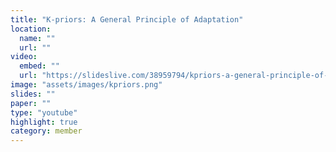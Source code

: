 ```yaml
---
title: "K-priors: A General Principle of Adaptation"
location:
  name: ""
  url: ""
video:
  embed: ""
  url: "https://slideslive.com/38959794/kpriors-a-general-principle-of-adaptation?ref=speaker-17205-latest"
image: "assets/images/kpriors.png"
slides: ""
paper: ""
type: "youtube"
highlight: true
category: member
---
```

